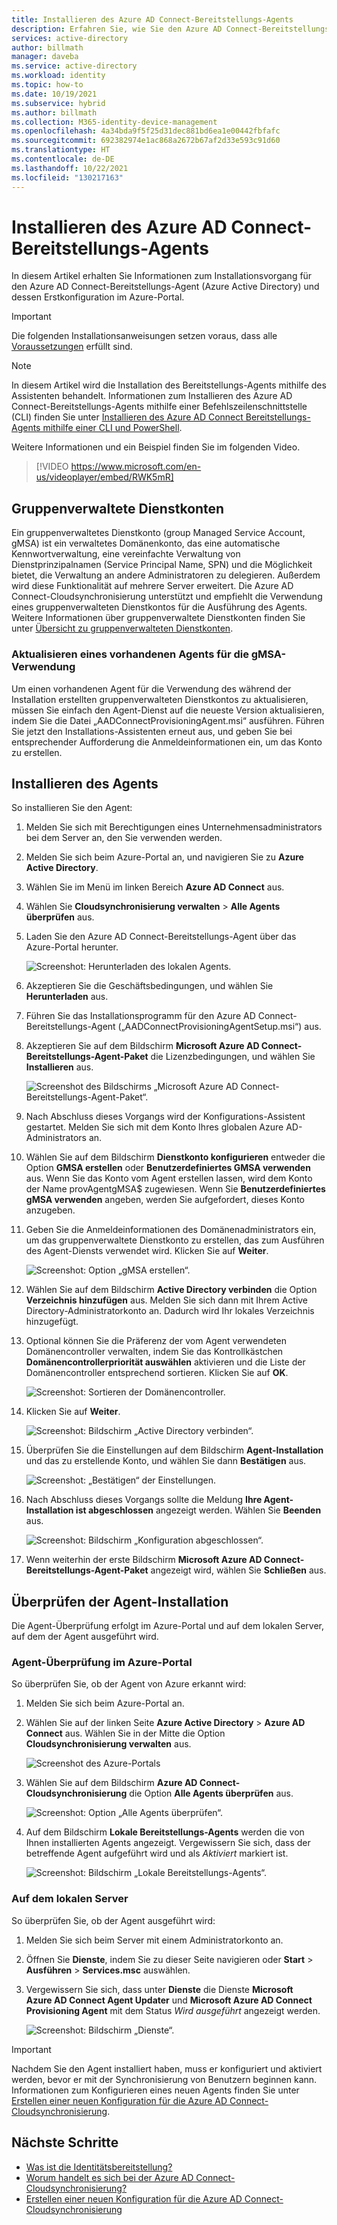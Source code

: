```yaml
---
title: Installieren des Azure AD Connect-Bereitstellungs-Agents
description: Erfahren Sie, wie Sie den Azure AD Connect-Bereitstellungs-Agent installieren und im Azure-Portal konfigurieren.
services: active-directory
author: billmath
manager: daveba
ms.service: active-directory
ms.workload: identity
ms.topic: how-to
ms.date: 10/19/2021
ms.subservice: hybrid
ms.author: billmath
ms.collection: M365-identity-device-management
ms.openlocfilehash: 4a34bda9f5f25d31dec881bd6ea1e00442fbfafc
ms.sourcegitcommit: 692382974e1ac868a2672b67af2d33e593c91d60
ms.translationtype: HT
ms.contentlocale: de-DE
ms.lasthandoff: 10/22/2021
ms.locfileid: "130217163"
---
```

# <a name="install-the-azure-ad-connect-provisioning-agent"></a>Installieren des Azure AD Connect-Bereitstellungs-Agents
In diesem Artikel erhalten Sie Informationen zum Installationsvorgang für den Azure AD Connect-Bereitstellungs-Agent (Azure Active Directory) und dessen Erstkonfiguration im Azure-Portal.

>[!IMPORTANT]
>Die folgenden Installationsanweisungen setzen voraus, dass alle [Voraussetzungen](how-to-prerequisites.md) erfüllt sind.

>[!NOTE]
>In diesem Artikel wird die Installation des Bereitstellungs-Agents mithilfe des Assistenten behandelt. Informationen zum Installieren des Azure AD Connect-Bereitstellungs-Agents mithilfe einer Befehlszeilenschnittstelle (CLI) finden Sie unter [Installieren des Azure AD Connect Bereitstellungs-Agents mithilfe einer CLI und PowerShell](how-to-install-pshell.md).

Weitere Informationen und ein Beispiel finden Sie im folgenden Video.

> [!VIDEO https://www.microsoft.com/en-us/videoplayer/embed/RWK5mR]

## <a name="group-managed-service-accounts"></a>Gruppenverwaltete Dienstkonten
Ein gruppenverwaltetes Dienstkonto (group Managed Service Account, gMSA) ist ein verwaltetes Domänenkonto, das eine automatische Kennwortverwaltung, eine vereinfachte Verwaltung von Dienstprinzipalnamen (Service Principal Name, SPN) und die Möglichkeit bietet, die Verwaltung an andere Administratoren zu delegieren. Außerdem wird diese Funktionalität auf mehrere Server erweitert. Die Azure AD Connect-Cloudsynchronisierung unterstützt und empfiehlt die Verwendung eines gruppenverwalteten Dienstkontos für die Ausführung des Agents. Weitere Informationen über gruppenverwaltete Dienstkonten finden Sie unter [Übersicht zu gruppenverwalteten Dienstkonten](how-to-prerequisites.md#group-managed-service-accounts).


### <a name="upgrade-an-existing-agent-to-use-the-gmsa"></a>Aktualisieren eines vorhandenen Agents für die gMSA-Verwendung
Um einen vorhandenen Agent für die Verwendung des während der Installation erstellten gruppenverwalteten Dienstkontos zu aktualisieren, müssen Sie einfach den Agent-Dienst auf die neueste Version aktualisieren, indem Sie die Datei „AADConnectProvisioningAgent.msi“ ausführen. Führen Sie jetzt den Installations-Assistenten erneut aus, und geben Sie bei entsprechender Aufforderung die Anmeldeinformationen ein, um das Konto zu erstellen.

## <a name="install-the-agent"></a>Installieren des Agents

So installieren Sie den Agent:

 1. Melden Sie sich mit Berechtigungen eines Unternehmensadministrators bei dem Server an, den Sie verwenden werden.
 1. Melden Sie sich beim Azure-Portal an, und navigieren Sie zu **Azure Active Directory**.
 1. Wählen Sie im Menü im linken Bereich **Azure AD Connect** aus.
 1. Wählen Sie **Cloudsynchronisierung verwalten** > **Alle Agents überprüfen** aus.
 1. Laden Sie den Azure AD Connect-Bereitstellungs-Agent über das Azure-Portal herunter.
 
    ![Screenshot: Herunterladen des lokalen Agents.](media/how-to-install/install-9.png)</br>
 1. Akzeptieren Sie die Geschäftsbedingungen, und wählen Sie **Herunterladen** aus.
 1. Führen Sie das Installationsprogramm für den Azure AD Connect-Bereitstellungs-Agent („AADConnectProvisioningAgentSetup.msi“) aus.
 1. Akzeptieren Sie auf dem Bildschirm **Microsoft Azure AD Connect-Bereitstellungs-Agent-Paket** die Lizenzbedingungen, und wählen Sie **Installieren** aus.
 
    ![Screenshot des Bildschirms „Microsoft Azure AD Connect-Bereitstellungs-Agent-Paket“.](media/how-to-install/install-1.png)</br>
 1. Nach Abschluss dieses Vorgangs wird der Konfigurations-Assistent gestartet. Melden Sie sich mit dem Konto Ihres globalen Azure AD-Administrators an.
 1. Wählen Sie auf dem Bildschirm **Dienstkonto konfigurieren** entweder die Option **GMSA erstellen** oder **Benutzerdefiniertes GMSA verwenden** aus. Wenn Sie das Konto vom Agent erstellen lassen, wird dem Konto der Name provAgentgMSA$ zugewiesen. Wenn Sie **Benutzerdefiniertes gMSA verwenden** angeben, werden Sie aufgefordert, dieses Konto anzugeben.
 1. Geben Sie die Anmeldeinformationen des Domänenadministrators ein, um das gruppenverwaltete Dienstkonto zu erstellen, das zum Ausführen des Agent-Diensts verwendet wird. Klicken Sie auf **Weiter**.
  
    ![Screenshot: Option „gMSA erstellen“.](media/how-to-install/install-12.png)</br>
 1. Wählen Sie auf dem Bildschirm **Active Directory verbinden** die Option **Verzeichnis hinzufügen** aus. Melden Sie sich dann mit Ihrem Active Directory-Administratorkonto an. Dadurch wird Ihr lokales Verzeichnis hinzugefügt. 
 1. Optional können Sie die Präferenz der vom Agent verwendeten Domänencontroller verwalten, indem Sie das Kontrollkästchen **Domänencontrollerpriorität auswählen** aktivieren und die Liste der Domänencontroller entsprechend sortieren. Klicken Sie auf **OK**.
 
    ![Screenshot: Sortieren der Domänencontroller.](media/how-to-install/install-2a.png)</br>
 1. Klicken Sie auf **Weiter**.
 
    ![Screenshot: Bildschirm „Active Directory verbinden“.](media/how-to-install/install-3a.png)</br>
 1. Überprüfen Sie die Einstellungen auf dem Bildschirm **Agent-Installation** und das zu erstellende Konto, und wählen Sie dann **Bestätigen** aus.
 
    ![Screenshot: „Bestätigen“ der Einstellungen.](media/how-to-install/install-11.png)</br>
 1. Nach Abschluss dieses Vorgangs sollte die Meldung **Ihre Agent-Installation ist abgeschlossen** angezeigt werden. Wählen Sie **Beenden** aus.
 
    ![Screenshot: Bildschirm „Konfiguration abgeschlossen“.](media/how-to-install/install-4a.png)</br>
 1. Wenn weiterhin der erste Bildschirm **Microsoft Azure AD Connect-Bereitstellungs-Agent-Paket** angezeigt wird, wählen Sie **Schließen** aus.

## <a name="verify-agent-installation"></a>Überprüfen der Agent-Installation
Die Agent-Überprüfung erfolgt im Azure-Portal und auf dem lokalen Server, auf dem der Agent ausgeführt wird.

### <a name="azure-portal-agent-verification"></a>Agent-Überprüfung im Azure-Portal
So überprüfen Sie, ob der Agent von Azure erkannt wird:

 1. Melden Sie sich beim Azure-Portal an.
 1. Wählen Sie auf der linken Seite **Azure Active Directory** > **Azure AD Connect** aus. Wählen Sie in der Mitte die Option **Cloudsynchronisierung verwalten** aus.

    ![Screenshot des Azure-Portals](media/how-to-install/install-6.png)</br>

 1. Wählen Sie auf dem Bildschirm **Azure AD Connect-Cloudsynchronisierung** die Option **Alle Agents überprüfen** aus.

    ![Screenshot: Option „Alle Agents überprüfen“.](media/how-to-install/install-7.png)</br>
 
 1. Auf dem Bildschirm **Lokale Bereitstellungs-Agents** werden die von Ihnen installierten Agents angezeigt. Vergewissern Sie sich, dass der betreffende Agent aufgeführt wird und als *Aktiviert* markiert ist.

    ![Screenshot: Bildschirm „Lokale Bereitstellungs-Agents“.](media/how-to-install/verify-1.png)</br>

### <a name="on-the-local-server"></a>Auf dem lokalen Server
So überprüfen Sie, ob der Agent ausgeführt wird:

1. Melden Sie sich beim Server mit einem Administratorkonto an.
1. Öffnen Sie **Dienste**, indem Sie zu dieser Seite navigieren oder **Start** > **Ausführen** > **Services.msc** auswählen.
1. Vergewissern Sie sich, dass unter **Dienste** die Dienste **Microsoft Azure AD Connect Agent Updater** und **Microsoft Azure AD Connect Provisioning Agent** mit dem Status *Wird ausgeführt* angezeigt werden.

    ![Screenshot: Bildschirm „Dienste“.](media/how-to-install/troubleshoot-1.png)

>[!IMPORTANT]
>Nachdem Sie den Agent installiert haben, muss er konfiguriert und aktiviert werden, bevor er mit der Synchronisierung von Benutzern beginnen kann. Informationen zum Konfigurieren eines neuen Agents finden Sie unter [Erstellen einer neuen Konfiguration für die Azure AD Connect-Cloudsynchronisierung](how-to-configure.md).

## <a name="next-steps"></a>Nächste Schritte 

- [Was ist die Identitätsbereitstellung?](what-is-provisioning.md)
- [Worum handelt es sich bei der Azure AD Connect-Cloudsynchronisierung?](what-is-cloud-sync.md)
- [Erstellen einer neuen Konfiguration für die Azure AD Connect-Cloudsynchronisierung](how-to-configure.md)

